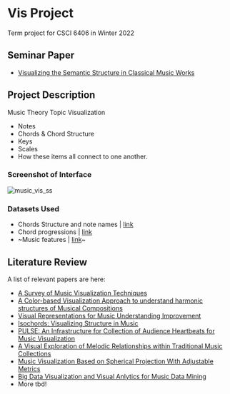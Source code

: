 # Vis Project

Term project for CSCI 6406 in Winter 2022

## Seminar Paper

- [Visualizing the Semantic Structure in Classical Music Works](https://ieeexplore-ieee-org.ezproxy.library.dal.ca/stamp/stamp.jsp?tp=&arnumber=5072213)


## Project Description

Music Theory Topic Visualization

- Notes
- Chords & Chord Structure
- Keys
- Scales
- How these items all connect to one another.

### Screenshot of Interface

![music_vis_ss](https://user-images.githubusercontent.com/15327742/199529130-7ee44bcb-13c3-4e39-be4d-38cafead7259.png)

### Datasets Used

- Chords Structure and note names | [link](https://data.world/gianca1976/chords-structure-and-note-names)
- Chord progressions | [link](https://data.world/alexandra/chord-progressions)
- ~Music features | [link](https://www.kaggle.com/insiyeah/musicfeatures/version/1?select=data_2genre.csv)~

## Literature Review

A list of relevant papers are here:

- [A Survey of Music Visualization Techniques](https://dl-acm-org.ezproxy.library.dal.ca/doi/abs/10.1145/3461835)
- [A Color-based Visualization Approach to understand harmonic structures of Musical Compositions](https://ieeexplore-ieee-org.ezproxy.library.dal.ca/stamp/stamp.jsp?tp=&arnumber=7272579)
- [Visual Representations for Music Understanding Improvement](http://cmmr2017.inesctec.pt/wp-content/uploads/2017/09/33_CMMR_2017_paper_82.pdf)
- [Isochords: Visualizing Structure in Music](https://social.cs.uiuc.edu/papers/pdfs/bergstrom-isochords-2007.pdf)
- [PULSE: An Infrastructure for Collection of Audience Heartbeats for Music Visualization](https://ieeexplore-ieee-org.ezproxy.library.dal.ca/stamp/stamp.jsp?tp=&arnumber=7457074)
- [A Visual Exploration of Melodic Relationships within Traditional Music Collections](https://ieeexplore-ieee-org.ezproxy.library.dal.ca/stamp/stamp.jsp?tp=&arnumber=8564207)
- [Music Visualization Based on Spherical Projection With Adjustable Metrics](https://ieeexplore.ieee.org/stamp/stamp.jsp?tp=&arnumber=8850020)
- [Big Data Visualization and Visual Anlytics for Music Data Mining](https://ieeexplore-ieee-org.ezproxy.library.dal.ca/stamp/stamp.jsp?tp=&arnumber=8564166)
- More tbd!
